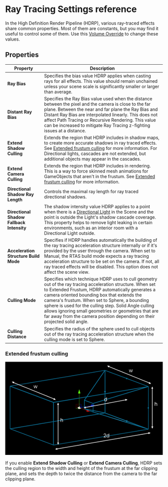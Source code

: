 # Ray Tracing Settings reference

In the High Definition Render Pipeline (HDRP), various ray-traced effects share common properties. Most of them are constants, but you may find it useful to control some of them. Use this [Volume Override](volume-component.md) to change these values.

## Properties

| **Property**                              | **Description**                                              |
| ----------------------------------------- | ------------------------------------------------------------ |
| **Ray Bias**                              | Specifies the bias value HDRP applies when casting rays for all effects. This value should remain unchained unless your scene scale is significantly smaller or larger than average. |
| **Distant Ray Bias**                      | Specifies the Ray Bias value used when the distance between the pixel and the camera is close to the far plane. Between the near and far plane the Ray Bias and Distant Ray Bias are interpolated linearly. This does not affect Path Tracing or Recursive Rendering. This value can be increased to mitigate Ray Tracing z-fighting issues at a distance. |
| **Extend Shadow Culling**                 | Extends the region that HDRP includes in shadow maps, to create more accurate shadows in ray traced effects. See [Extended frustum culling](#extended-culling) for more information. For Directional lights, cascades are not extended, but additional objects may appear in the cascades. |
| **Extend Camera Culling**                 | Extends the region that HDRP includes in rendering. This is a way to force skinned mesh animations for GameObjects that aren't in the frustum. See [Extended frustum culling](#extended-culling) for more information. |
| **Directional Shadow Ray Length**         | Controls the maximal ray length for ray traced directional shadows. |
| **Directional Shadow Fallback Intensity** | The shadow intensity value HDRP applies to a point when there is a [Directional Light](Light-Component.md) in the Scene and the point is outside the Light's shadow cascade coverage. This property helps to remove light leaking in certain environments, such as an interior room with a Directional Light outside. |
| **Acceleration Structure Build Mode**     | Specifies if HDRP handles automatically the building of the ray tracing acceleration structure internally or if it's provided by the user through the camera. When set to Manual, the RTAS build mode expects a ray tracing acceleration structure to be set on the camera. If not, all ray traced effects will be disabled. This option does not affect the scene view. |
| **Culling Mode**                          | Specifies which technique HDRP uses to cull geometry out of the ray tracing acceleration structure. When set to Extended Frustum, HDRP automatically generates a camera oriented bounding box that extends the camera's frustum. When set to Sphere, a bounding sphere is used for the culling step. Solid Angle culling allows ignoring small geometries or geometries that are far away from the camera position depending on their projected solid angle.|
| **Culling Distance**                      | Specifies the radius of the sphere used to cull objects out of the ray tracing acceleration structure when the culling mode is set to Sphere. |

### <a name="extended-culling"></a>Extended frustum culling

![](Images/RayTracingSettings_extended_frustum.png)

If you enable **Extend Shadow Culling** or **Extend Camera Culling**, HDRP sets the culling region to the width and height of the frustum at the far clipping plane, and sets the depth to twice the distance from the camera to the far clipping plane.